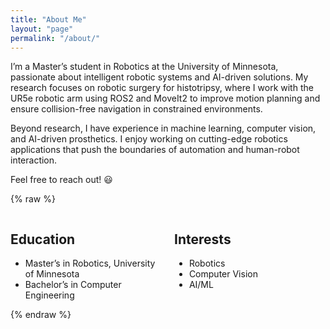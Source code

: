 ```yaml
---
title: "About Me"
layout: "page"
permalink: "/about/"
---
```


I’m a Master’s student in Robotics at the University of Minnesota, passionate about intelligent robotic systems and AI-driven solutions. My research focuses on robotic surgery for histotripsy, where I work with the UR5e robotic arm using ROS2 and MoveIt2 to improve motion planning and ensure collision-free navigation in constrained environments.

Beyond research, I have experience in machine learning, computer vision, and AI-driven prosthetics. I enjoy working on cutting-edge robotics applications that push the boundaries of automation and human-robot interaction.

Feel free to reach out! 😃
    

{% raw %}
<div style="display: flex; justify-content: space-between;">
  <div style="width: 48%;">
    <h2>Education</h2>
    <ul>
      <li>Master’s in Robotics, University of Minnesota</li>
      <li>Bachelor’s in Computer Engineering</li>
    </ul>
  </div>
  
  <div style="width: 48%;">
    <h2>Interests</h2>
    <ul>
      <li>Robotics</li>
      <li>Computer Vision</li>
      <li>AI/ML</li>
    </ul>
  </div>
</div>
{% endraw %}
